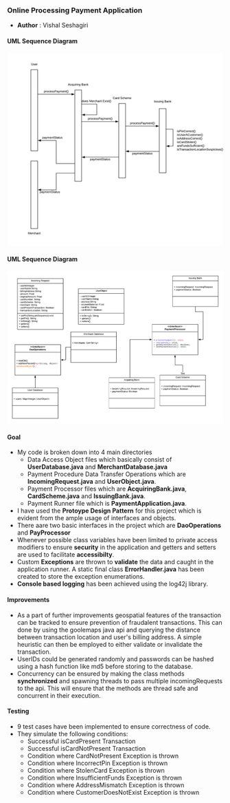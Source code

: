 ### Online Processing Payment Application
- **Author** : Vishal Seshagiri

#### UML Sequence Diagram
![](Documentation/Glassdoor_intern_UML_Sequence_Diagram.png)

#### UML Sequence Diagram
![](Documentation/Glassdoor_intern_UML_Class_Diagram.png)

#### Goal
- My code is broken down into 4 main directories
    - Data Access Object files which basically consist of **UserDatabase.java** and **MerchantDatabase.java**
    - Payment Procedure Data Transfer Operations which are **IncomingRequest.java** and **UserObject.java**.
    - Payment Processor files which are **AcquiringBank.java**, **CardScheme.java** and **IssuingBank.java**.
    - Payment Runner file which is **PaymentApplication.java**.
- I have used the **Protoype Design Pattern** for this project which is evident from the ample usage of interfaces and objects.
- There aare two basic interfaces in the project which are **DaoOperations** and **PayProcessor**
- Whenever possible class variables have been limited to private access modifiers to ensure **security** in the application and getters and setters are used to facilitate **accessibilty**.
- Custom **Exceptions** are thrown to **validate** the data and caught in the application runner. A static final class **ErrorHandler.java** has been created to store the exception enumerations.
- **Console based logging** has been achieved using the log42j library.

#### Improvements
- As a part of further improvements geospatial features of the transaction can be tracked to ensure prevention of fraudalent transactions. This can done by using the goolemaps java api and querying the distance between transaction location and user's billing address. A simple heuristic can then be employed to either validate or invalidate the transaction.
- UserIDs could be generated randomly and passwords can be hashed using a hash function like md5 before storing to the database.
- Concurrency can be ensured by making the class methods **synchronized** and spawning threads to pass multiple incomingRequests to the api. This will ensure that the methods are thread safe and concurrent in their execution.

#### Testing
- 9 test cases have been implemented to ensure correctness of code.
- They simulate the following conditions:
    - Successful isCardPresent Transaction
    - Successful isCardNotPresent Transaction
    - Condition where CardNotPresent Exception is thrown
    - Condition where IncorrectPin Exception is thrown
    - Condition where StolenCard Exception is thrown
    - Condition where InsufficientFunds Exception is thrown
    - Condition where AddressMismatch Exception is thrown
    - Condition where CustomerDoesNotExist Exception is thrown